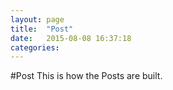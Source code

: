 ```yaml
---
layout: page
title:  "Post"
date:   2015-08-08 16:37:18
categories:
---
```


#Post
This is how the Posts are built.